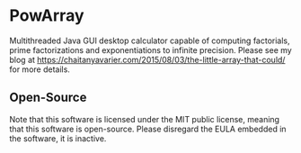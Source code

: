 # PowArray
Multithreaded Java GUI desktop calculator capable of computing factorials, prime factorizations and exponentiations to infinite precision.
Please see my blog at https://chaitanyavarier.com/2015/08/03/the-little-array-that-could/ for more details.

## Open-Source
Note that this software is licensed under the MIT public license, meaning that this software is open-source. Please disregard the EULA
embedded in the software, it is inactive.
